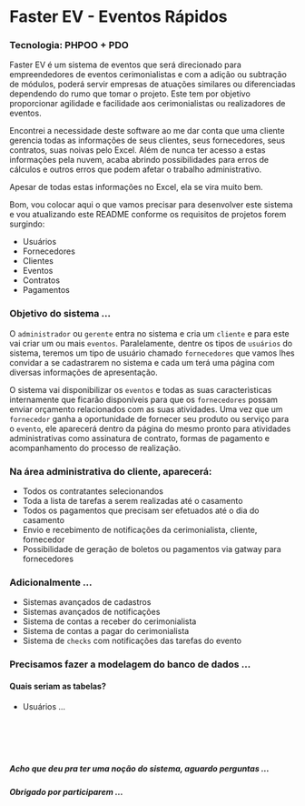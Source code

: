 # Faster EV - Eventos Rápidos

### Tecnologia: PHPOO + PDO

Faster EV é um sistema de eventos que será direcionado para empreendedores de eventos cerimonialistas e com a adição ou subtração de módulos, poderá servir empresas de atuações similares ou diferenciadas dependendo do rumo que tomar o projeto. Este tem por objetivo proporcionar agilidade e facilidade aos cerimonialistas ou realizadores de eventos.

Encontrei a necessidade deste software ao me dar conta que uma cliente gerencia todas as informações de seus clientes, seus fornecedores, seus contratos, suas noivas pelo Excel. Além de nunca ter acesso a estas informações pela nuvem, acaba abrindo possibilidades para erros de cálculos e outros erros que podem afetar o trabalho administrativo.

Apesar de todas estas informações no Excel, ela se vira muito bem.

Bom, vou colocar aqui o que vamos precisar para desenvolver este sistema e vou atualizando este README conforme os requisitos de projetos forem surgindo:

+ Usuários
+ Fornecedores
+ Clientes
+ Eventos
+ Contratos
+ Pagamentos

### Objetivo do sistema ...

O `administrador` ou `gerente` entra no sistema e cria um `cliente` e para este vai criar um ou mais `eventos`. Paralelamente, dentre os tipos de `usuários` do sistema, teremos um tipo de usuário chamado `fornecedores` que vamos lhes convidar a se cadastrarem no sistema e cada um terá uma página com diversas informações de apresentação.

O sistema vai disponibilizar os `eventos` e todas as suas caracterìsticas internamente que ficarão disponíveis para que os `fornecedores` possam enviar orçamento relacionados com as suas atividades. Uma vez que um `fornecedor` ganha a oportunidade de fornecer seu produto ou serviço para o `evento`, ele aparecerá dentro da página do mesmo pronto para atividades administrativas como assinatura de contrato, formas de pagamento e acompanhamento do processo de realização.

### Na área administrativa do cliente, aparecerá:

+ Todos os contratantes selecionandos
+ Toda a lista de tarefas a serem realizadas até o casamento
+ Todos os pagamentos que precisam ser efetuados até o dia do casamento
+ Envio e recebimento de notificações da cerimonialista, cliente, fornecedor
+ Possibilidade de geração de boletos ou pagamentos via gatway para fornecedores

### Adicionalmente ...

+ Sistemas avançados de cadastros
+ Sistemas avançados de notificações
+ Sistema de contas a receber do cerimonialista
+ Sistema de contas a pagar do cerimonialista
+ Sistema de `checks` com notificações das tarefas do evento

### Precisamos fazer a modelagem do banco de dados ...
#### Quais seriam as tabelas?

+ Usuários ...

# &nbsp;
##### Acho que deu pra ter uma noção do sistema, aguardo perguntas ...
##### Obrigado por participarem ...